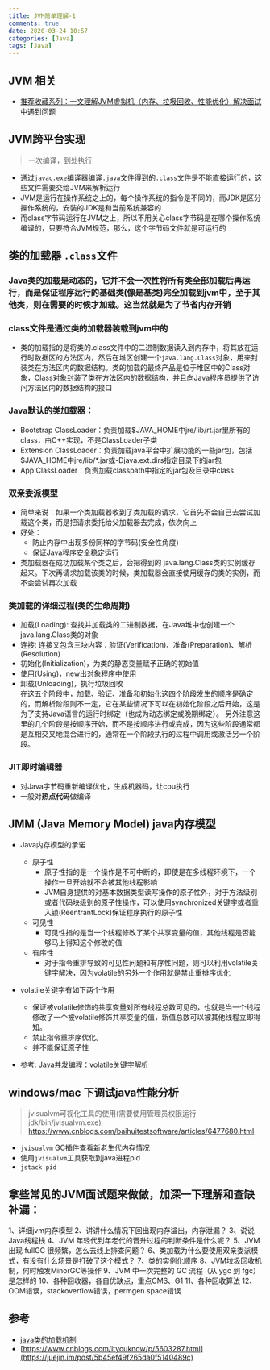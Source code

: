```yaml
---
title: JVM简单理解-1
comments: true
date: 2020-03-24 10:57
categories: [Java]
tags: [Java]
---
```



## JVM 相关
- [推荐收藏系列：一文理解JVM虚拟机（内存、垃圾回收、性能优化）解决面试中遇到问题](https://juejin.im/post/5d200b54f265da1bac40384a)

## JVM跨平台实现
> 一次编译，到处执行
  - 通过`javac.exe`编译器编译`.java`文件得到的`.class`文件是不能直接运行的，这些文件需要交给JVM来解析运行
  - JVM是运行在操作系统之上的，每个操作系统的指令是不同的，而JDK是区分操作系统的，安装的JDK是和当前系统兼容的
  - 而class字节码运行在JVM之上，所以不用关心class字节码是在哪个操作系统编译的，只要符合JVM规范，那么，这个字节码文件就是可运行的

## 类的加载器 `.class`文件

### Java类的加载是动态的，它并不会一次性将所有类全部加载后再运行，而是保证程序运行的基础类(像是基类)完全加载到jvm中，至于其他类，则在需要的时候才加载。这当然就是为了节省内存开销

### class文件是通过类的加载器装载到jvm中的
  - 类的加载指的是将类的.class文件中的二进制数据读入到内存中，将其放在运行时数据区的方法区内，然后在堆区创建一个`java.lang.Class`对象，用来封装类在方法区内的数据结构。类的加载的最终产品是位于堆区中的Class对象，Class对象封装了类在方法区内的数据结构，并且向Java程序员提供了访问方法区内的数据结构的接口
### Java默认的类加载器： 
  - Bootstrap ClassLoader：负责加载$JAVA_HOME中jre/lib/rt.jar里所有的class，由C++实现，不是ClassLoader子类
  - Extension ClassLoader：负责加载java平台中扩展功能的一些jar包，包括$JAVA_HOME中jre/lib/*.jar或-Djava.ext.dirs指定目录下的jar包
  - App ClassLoader：负责加载classpath中指定的jar包及目录中class
### 双亲委派模型
  - 简单来说：如果一个类加载器收到了类加载的请求，它首先不会自己去尝试加载这个类，而是把请求委托给父加载器去完成，依次向上
  - 好处： 
    - 防止内存中出现多份同样的字节码(安全性角度)
    - 保证Java程序安全稳定运行
  - 类加载器在成功加载某个类之后，会把得到的 java.lang.Class类的实例缓存起来。下次再请求加载该类的时候，类加载器会直接使用缓存的类的实例，而不会尝试再次加载

### 类加载的详细过程(类的生命周期)
  - 加载(Loading): 查找并加载类的二进制数据，在Java堆中也创建一个java.lang.Class类的对象
  - 连接: 连接又包含三块内容：验证(Verification)、准备(Preparation)、解析(Resolution)
  - 初始化(Initialization)，为类的静态变量赋予正确的初始值
  - 使用(Using)，new出对象程序中使用
  - 卸载(Unloading)，执行垃圾回收  
在这五个阶段中，加载、验证、准备和初始化这四个阶段发生的顺序是确定的，而解析阶段则不一定，它在某些情况下可以在初始化阶段之后开始，这是为了支持Java语言的运行时绑定（也成为动态绑定或晚期绑定）。
另外注意这里的几个阶段是按顺序开始，而不是按顺序进行或完成，因为这些阶段通常都是互相交叉地混合进行的，通常在一个阶段执行的过程中调用或激活另一个阶段。


### JIT即时编辑器
- 对Java字节码重新编译优化，生成机器码，让cpu执行
- 一般对**热点代码**做编译


## JMM (Java Memory Model) java内存模型
- Java内存模型的承诺
  - 原子性
    - 原子性指的是一个操作是不可中断的，即使是在多线程环境下，一个操作一旦开始就不会被其他线程影响
    - JVM自身提供的对基本数据类型读写操作的原子性外，对于方法级别或者代码块级别的原子性操作，可以使用synchronized关键字或者重入锁(ReentrantLock)保证程序执行的原子性
  - 可见性
    - 可见性指的是当一个线程修改了某个共享变量的值，其他线程是否能够马上得知这个修改的值
  - 有序性
    - 对于指令重排导致的可见性问题和有序性问题，则可以利用volatile关键字解决，因为volatile的另外一个作用就是禁止重排序优化
- volatile关键字有如下两个作用
  - 保证被volatile修饰的共享变量对所有线程总数可见的，也就是当一个线程修改了一个被volatile修饰共享变量的值，新值总数可以被其他线程立即得知。
  - 禁止指令重排序优化。
  - 并不能保证原子性

- 参考: [Java并发编程：volatile关键字解析](https://www.cnblogs.com/dolphin0520/p/3920373.html)

## windows/mac 下调试java性能分析
>  jvisualvm可视化工具的使用(需要使用管理员权限运行 jdk/bin/jvisualvm.exe) <https://www.cnblogs.com/baihuitestsoftware/articles/6477680.html>

- `jvisualvm` GC插件查看新老生代内存情况
- 使用`jvisualvm`工具获取到java进程pid
- `jstack pid`


## 拿些常见的JVM面试题来做做，加深一下理解和查缺补漏：

1、详细jvm内存模型
2、讲讲什么情况下回出现内存溢出，内存泄漏？
3、说说Java线程栈
4、JVM 年轻代到年老代的晋升过程的判断条件是什么呢？
5、JVM 出现 fullGC 很频繁，怎么去线上排查问题？
6、类加载为什么要使用双亲委派模式，有没有什么场景是打破了这个模式？
7、类的实例化顺序
8、JVM垃圾回收机制，何时触发MinorGC等操作
9、JVM 中一次完整的 GC 流程（从 ygc 到 fgc）是怎样的
10、各种回收器，各自优缺点，重点CMS、G1
11、各种回收算法
12、OOM错误，stackoverflow错误，permgen space错误


## 参考
- [java类的加载机制](https://www.cnblogs.com/ityouknow/p/5603287.html)
- [https://www.cnblogs.com/ityouknow/p/5603287.html](https://juejin.im/post/5b45ef49f265da0f5140489c)